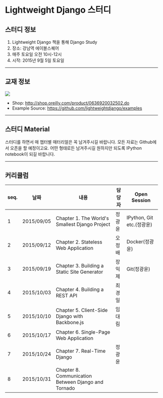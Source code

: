 # Lightweight Django 스터디

## 스터디 정보

1. Lightweight Django 책을 통해 Django Study
2. 장소: 강남역 에이블스퀘어
3. 매주 토요일 오전 10시-12시
4. 시작: 2015년 9월 5일 토요일

---

## 교재 정보

![](http://akamaicovers.oreilly.com/images/0636920032502/cat.gif)

- Shop: http://shop.oreilly.com/product/0636920032502.do
- Example Source: https://github.com/lightweightdjango/examples

---

## 스터디 Material

스터디를 하면서 매 챕터별 매터리얼은 꼭 남겨주시길 바랍니다. 모든 자료는 Github에서 오픈을 할 예정이고요. 어떤 형태로든 남겨주시길 원하지만 되도록 IPython notebook이 되길 바랍니다.

---

## 커리큘럼

seq.|날짜|내용|담당자|Open Session
---|---|---|---|---
1|2015/09/05|Chapter 1. The World's Smallest Django Project|정광윤|IPython, Git etc.(정광윤)
2|2015/09/12|Chapter 2. Stateless Web Application|오정배|Docker(정광윤)
3|2015/09/19|Chapter 3. Building a Static Site Generator|장익제|Git(정광윤)
4|2015/10/03|Chapter 4. Building a REST API|최경일|
5|2015/10/10|Chapter 5. Client-Side Django with Backbone.js|임대림|
6|2015/10/17|Chapter 6. Single-Page Web Application||
7|2015/10/24|Chapter 7. Real-Time Django|정광윤|
8|2015/10/31|Chapter 8. Communication Between Django and Tornado||
